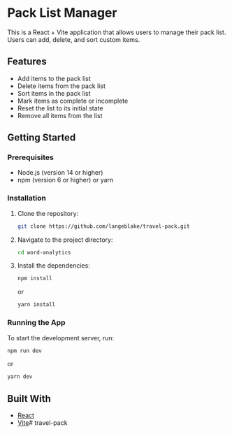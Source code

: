 # Pack List Manager

This is a React + Vite application that allows users to manage their pack list. Users can add, delete, and sort custom items.

## Features

- Add items to the pack list
- Delete items from the pack list
- Sort items in the pack list
- Mark items as complete or incomplete
- Reset the list to its initial state
- Remove all items from the list

## Getting Started

### Prerequisites

- Node.js (version 14 or higher)
- npm (version 6 or higher) or yarn

### Installation

1. Clone the repository:
   ```bash
   git clone https://github.com/langeblake/travel-pack.git
   ```
2. Navigate to the project directory:
   ```bash
   cd word-analytics
   ```
3. Install the dependencies:
   ```bash
   npm install
   ```
   or
   ```bash
   yarn install
   ```

### Running the App

To start the development server, run:

```bash
npm run dev
```

or

```bash
yarn dev
```

## Built With

- [React](https://reactjs.org/)
- [Vite](https://vitejs.dev/)# travel-pack
